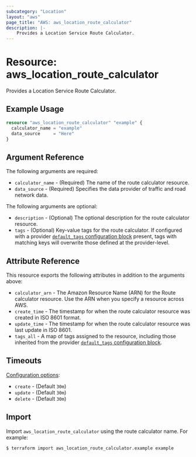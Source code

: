 ```yaml
---
subcategory: "Location"
layout: "aws"
page_title: "AWS: aws_location_route_calculator"
description: |-
    Provides a Location Service Route Calculator.
---
```


# Resource: aws_location_route_calculator

Provides a Location Service Route Calculator.

## Example Usage

```terraform
resource "aws_location_route_calculator" "example" {
  calculator_name = "example"
  data_source     = "Here"
}
```

## Argument Reference

The following arguments are required:

* `calculator_name` - (Required) The name of the route calculator resource.
* `data_source` - (Required) Specifies the data provider of traffic and road network data.

The following arguments are optional:

* `description` - (Optional) The optional description for the route calculator resource.
* `tags` - (Optional) Key-value tags for the route calculator. If configured with a provider [`default_tags` configuration block](https://registry.terraform.io/providers/hashicorp/aws/latest/docs#default_tags-configuration-block) present, tags with matching keys will overwrite those defined at the provider-level.

## Attribute Reference

This resource exports the following attributes in addition to the arguments above:

* `calculator_arn` - The Amazon Resource Name (ARN) for the Route calculator resource. Use the ARN when you specify a resource across AWS.
* `create_time` - The timestamp for when the route calculator resource was created in ISO 8601 format.
* `update_time` - The timestamp for when the route calculator resource was last update in ISO 8601.
* `tags_all` - A map of tags assigned to the resource, including those inherited from the provider [`default_tags` configuration block](https://registry.terraform.io/providers/hashicorp/aws/latest/docs#default_tags-configuration-block).

## Timeouts

[Configuration options](https://developer.hashicorp.com/terraform/language/resources/syntax#operation-timeouts):

* `create` - (Default `30m`)
* `update` - (Default `30m`)
* `delete` - (Default `30m`)

## Import

Import `aws_location_route_calculator` using the route calculator name. For example:

```
$ terraform import aws_location_route_calculator.example example
```
